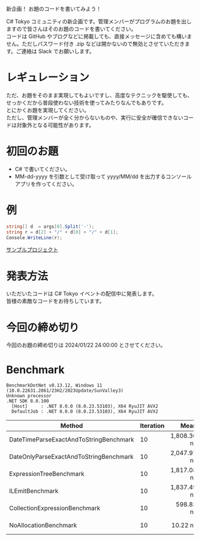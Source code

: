 新企画！ お題のコードを書いてみよう！

C# Tokyo コミュニティの新企画です。管理メンバーがプログラムのお題を出しますので皆さんはそのお題のコードを書いてください。  
コードは GitHub やブログなどに掲載しても、直接メッセージに含めても構いません。ただしパスワード付き .zip などは開かないので無効とさせていただきます。ご連絡は Slack でお願いします。  

# レギュレーション
ただ、お題をそのまま実現してもよいですし、高度なテクニックを駆使しても、せっかくだから普段使わない技術を使ってみたりなんでもありです。  
とにかくお題を実現してください。  
ただし、管理メンバーが全く分からないものや、実行に安全が確信できないコードは対象外となる可能性があります。  

# 初回のお題

- C# で書いてください。
- MM-dd-yyyy を引数として受け取って yyyy/MM/dd を出力するコンソールアプリを作ってください。

# 例
```cs
string[] d  = args[0].Split('-');
string r = d[2] + "/" + d[0] + "/" + d[1];
Console.WriteLine(r);
```
[サンプルプロジェクト](./Codes/Sample)  

# 発表方法
いただいたコードは C# Tokyo イベントの配信中に発表します。  
皆様の素敵なコードをお待ちしています。  

# 今回の締め切り
今回のお題の締め切りは 2024/01/22 24:00:00 とさせてください。  

# Benchmark
```
BenchmarkDotNet v0.13.12, Windows 11 (10.0.22631.2861/23H2/2023Update/SunValley3)
Unknown processor
.NET SDK 8.0.100
  [Host]     : .NET 8.0.0 (8.0.23.53103), X64 RyuJIT AVX2
  DefaultJob : .NET 8.0.0 (8.0.23.53103), X64 RyuJIT AVX2
```
| Method                                 | Iteration | Mean        | Error     | StdDev    | Gen0   | Allocated |
|--------------------------------------- |---------- |------------:|----------:|----------:|-------:|----------:|
| DateTimeParseExactAndToStringBenchmark | 10        | 1,808.30 ns | 21.049 ns | 18.659 ns |      - |         - |
| DateOnlyParseExactAndToStringBenchmark | 10        | 2,047.97 ns |  3.921 ns |  3.274 ns |      - |         - |
| ExpressionTreeBenchmark                | 10        | 1,817.08 ns |  6.351 ns |  5.304 ns |      - |         - |
| ILEmitBenchmark                        | 10        | 1,837.49 ns | 11.498 ns | 10.755 ns |      - |         - |
| CollectionExpressionBenchmark          | 10        |   598.83 ns | 11.820 ns | 13.138 ns | 0.1984 |    2080 B |
| NoAllocationBenchmark                  | 10        |    10.22 ns |  0.038 ns |  0.032 ns |      - |         - |
